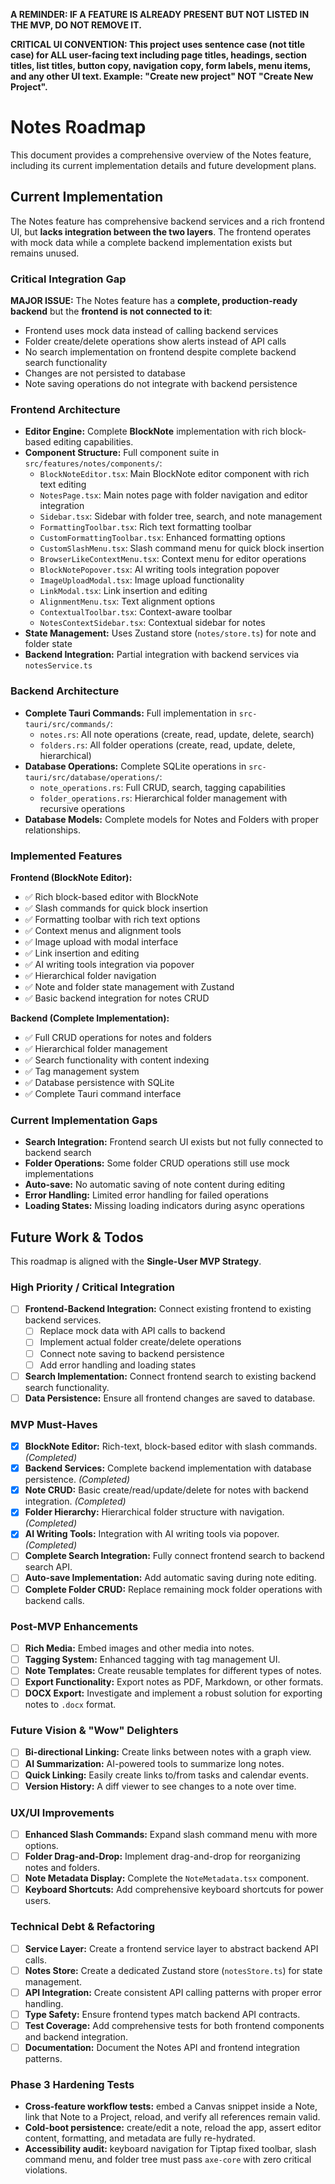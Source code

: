 **A REMINDER: IF A FEATURE IS ALREADY PRESENT BUT NOT LISTED IN THE MVP, DO NOT REMOVE IT.**

**CRITICAL UI CONVENTION: This project uses sentence case (not title case) for ALL user-facing text including page titles, headings, section titles, list titles, button copy, navigation copy, form labels, menu items, and any other UI text. Example: "Create new project" NOT "Create New Project".**

# Notes Roadmap

This document provides a comprehensive overview of the Notes feature, including its current implementation details and future development plans.

## Current Implementation

The Notes feature has comprehensive backend services and a rich frontend UI, but **lacks integration between the two layers**. The frontend operates with mock data while a complete backend implementation exists but remains unused.

### Critical Integration Gap

**MAJOR ISSUE:** The Notes feature has a **complete, production-ready backend** but the **frontend is not connected to it**:
- Frontend uses mock data instead of calling backend services
- Folder create/delete operations show alerts instead of API calls
- No search implementation on frontend despite complete backend search functionality
- Changes are not persisted to database
- Note saving operations do not integrate with backend persistence

### Frontend Architecture

- **Editor Engine:** Complete **BlockNote** implementation with rich block-based editing capabilities.
- **Component Structure:** Full component suite in `src/features/notes/components/`:
    - `BlockNoteEditor.tsx`: Main BlockNote editor component with rich text editing
    - `NotesPage.tsx`: Main notes page with folder navigation and editor integration
    - `Sidebar.tsx`: Sidebar with folder tree, search, and note management
    - `FormattingToolbar.tsx`: Rich text formatting toolbar
    - `CustomFormattingToolbar.tsx`: Enhanced formatting options
    - `CustomSlashMenu.tsx`: Slash command menu for quick block insertion
    - `BrowserLikeContextMenu.tsx`: Context menu for editor operations
    - `BlockNotePopover.tsx`: AI writing tools integration popover
    - `ImageUploadModal.tsx`: Image upload functionality
    - `LinkModal.tsx`: Link insertion and editing
    - `AlignmentMenu.tsx`: Text alignment options
    - `ContextualToolbar.tsx`: Context-aware toolbar
    - `NotesContextSidebar.tsx`: Contextual sidebar for notes
- **State Management:** Uses Zustand store (`notes/store.ts`) for note and folder state
- **Backend Integration:** Partial integration with backend services via `notesService.ts`

### Backend Architecture

- **Complete Tauri Commands:** Full implementation in `src-tauri/src/commands/`:
    - `notes.rs`: All note operations (create, read, update, delete, search)
    - `folders.rs`: All folder operations (create, read, update, delete, hierarchical)
- **Database Operations:** Complete SQLite operations in `src-tauri/src/database/operations/`:
    - `note_operations.rs`: Full CRUD, search, tagging capabilities
    - `folder_operations.rs`: Hierarchical folder management with recursive operations
- **Database Models:** Complete models for Notes and Folders with proper relationships.

### Implemented Features

**Frontend (BlockNote Editor):**
- ✅ Rich block-based editor with BlockNote
- ✅ Slash commands for quick block insertion
- ✅ Formatting toolbar with rich text options
- ✅ Context menus and alignment tools
- ✅ Image upload with modal interface
- ✅ Link insertion and editing
- ✅ AI writing tools integration via popover
- ✅ Hierarchical folder navigation
- ✅ Note and folder state management with Zustand
- ✅ Basic backend integration for notes CRUD

**Backend (Complete Implementation):**
- ✅ Full CRUD operations for notes and folders
- ✅ Hierarchical folder management
- ✅ Search functionality with content indexing
- ✅ Tag management system
- ✅ Database persistence with SQLite
- ✅ Complete Tauri command interface

### Current Implementation Gaps

- **Search Integration:** Frontend search UI exists but not fully connected to backend search
- **Folder Operations:** Some folder CRUD operations still use mock implementations
- **Auto-save:** No automatic saving of note content during editing
- **Error Handling:** Limited error handling for failed operations
- **Loading States:** Missing loading indicators during async operations

## Future Work & Todos

This roadmap is aligned with the **Single-User MVP Strategy**.

### High Priority / Critical Integration

- [ ] **Frontend-Backend Integration:** Connect existing frontend to existing backend services.
    - [ ] Replace mock data with API calls to backend
    - [ ] Implement actual folder create/delete operations
    - [ ] Connect note saving to backend persistence
    - [ ] Add error handling and loading states
- [ ] **Search Implementation:** Connect frontend search to existing backend search functionality.
- [ ] **Data Persistence:** Ensure all frontend changes are saved to database.

### MVP Must-Haves

- [x] **BlockNote Editor:** Rich-text, block-based editor with slash commands. *(Completed)*
- [x] **Backend Services:** Complete backend implementation with database persistence. *(Completed)*
- [x] **Note CRUD:** Basic create/read/update/delete for notes with backend integration. *(Completed)*
- [x] **Folder Hierarchy:** Hierarchical folder structure with navigation. *(Completed)*
- [x] **AI Writing Tools:** Integration with AI writing tools via popover. *(Completed)*
- [ ] **Complete Search Integration:** Fully connect frontend search to backend search API.
- [ ] **Auto-save Implementation:** Add automatic saving during note editing.
- [ ] **Complete Folder CRUD:** Replace remaining mock folder operations with backend calls.

### Post-MVP Enhancements

- [ ] **Rich Media:** Embed images and other media into notes.
- [ ] **Tagging System:** Enhanced tagging with tag management UI.
- [ ] **Note Templates:** Create reusable templates for different types of notes.
- [ ] **Export Functionality:** Export notes as PDF, Markdown, or other formats.
- [ ] **DOCX Export:** Investigate and implement a robust solution for exporting notes to `.docx` format.

### Future Vision & "Wow" Delighters

- [ ] **Bi-directional Linking:** Create links between notes with a graph view.
- [ ] **AI Summarization:** AI-powered tools to summarize long notes.
- [ ] **Quick Linking:** Easily create links to/from tasks and calendar events.
- [ ] **Version History:** A diff viewer to see changes to a note over time.

### UX/UI Improvements

- [ ] **Enhanced Slash Commands:** Expand slash command menu with more options.
- [ ] **Folder Drag-and-Drop:** Implement drag-and-drop for reorganizing notes and folders.
- [ ] **Note Metadata Display:** Complete the `NoteMetadata.tsx` component.
- [ ] **Keyboard Shortcuts:** Add comprehensive keyboard shortcuts for power users.

### Technical Debt & Refactoring

- [ ] **Service Layer:** Create a frontend service layer to abstract backend API calls.
- [ ] **Notes Store:** Create a dedicated Zustand store (`notesStore.ts`) for state management.
- [ ] **API Integration:** Create consistent API calling patterns with proper error handling.
- [ ] **Type Safety:** Ensure frontend types match backend API contracts.
- [ ] **Test Coverage:** Add comprehensive tests for both frontend components and backend integration.
- [ ] **Documentation:** Document the Notes API and frontend integration patterns. 

### Phase 3 Hardening Tests

- **Cross-feature workflow tests:** embed a Canvas snippet inside a Note, link that Note to a Project, reload, and verify all references remain valid.
- **Cold-boot persistence:** create/edit a note, reload the app, assert editor content, formatting, and metadata are fully re-hydrated.
- **Accessibility audit:** keyboard navigation for Tiptap fixed toolbar, slash command menu, and folder tree must pass `axe-core` with zero critical violations. 